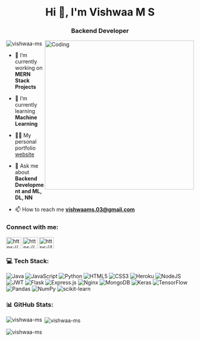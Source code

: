 
<h1 align="center">Hi 👋, I'm Vishwaa M S</h1>
<h3 align="center">Backend Developer</h3>
<img align="right" alt="Coding" width="400" src="https://cdn.dribbble.com/users/1162077/screenshots/3848914/programmer.gif">

<p align="left"> <img src="https://komarev.com/ghpvc/?username=vishwaa-ms&label=Profile%20views&color=0e75b6&style=flat" alt="vishwaa-ms" /> </p>

- 🔭 I’m currently working on **MERN Stack Projects**

- 🌱 I’m currently learning **Machine Learning**

- 👨‍💻 My personal portfolio [website](https://vishwaams.vercel.app)

- 💬 Ask me about **Backend Development and ML, DL, NN**

- 📫 How to reach me **vishwaams.03@gmail.com**

<h3 align="left">Connect with me:</h3>
<p align="left">
<a href="https://linkedin.com/in/vishwaams/" target="blank"><img align="center" src="https://raw.githubusercontent.com/rahuldkjain/github-profile-readme-generator/master/src/images/icons/Social/linked-in-alt.svg" alt="https://www.linkedin.com/in/vishwaams/" height="30" width="40" /></a>
<a href="https://instagram.com/https://www.instagram.com/itsvissh.03/" target="blank"><img align="center" src="https://raw.githubusercontent.com/rahuldkjain/github-profile-readme-generator/master/src/images/icons/Social/instagram.svg" alt="https://www.instagram.com/itsvissh.03/" height="30" width="40" /></a>
<a href="https://www.leetcode.com/vishwaams09/" target="blank"><img align="center" src="https://raw.githubusercontent.com/rahuldkjain/github-profile-readme-generator/master/src/images/icons/Social/leet-code.svg" alt="https://leetcode.com/vishwaams09/" height="30" width="40" /></a>
</p>

<h3 align="left">💻 Tech Stack:</h3>

![Java](https://img.shields.io/badge/java-%23ED8B00.svg?style=plastic&logo=openjdk&logoColor=white) ![JavaScript](https://img.shields.io/badge/javascript-%23323330.svg?style=plastic&logo=javascript&logoColor=%23F7DF1E) ![Python](https://img.shields.io/badge/python-3670A0?style=plastic&logo=python&logoColor=ffdd54) ![HTML5](https://img.shields.io/badge/html5-%23E34F26.svg?style=plastic&logo=html5&logoColor=white) ![CSS3](https://img.shields.io/badge/css3-%231572B6.svg?style=plastic&logo=css3&logoColor=white) ![Heroku](https://img.shields.io/badge/heroku-%23430098.svg?style=plastic&logo=heroku&logoColor=white) ![NodeJS](https://img.shields.io/badge/node.js-6DA55F?style=plastic&logo=node.js&logoColor=white) ![JWT](https://img.shields.io/badge/JWT-black?style=plastic&logo=JSON%20web%20tokens) ![Flask](https://img.shields.io/badge/flask-%23000.svg?style=plastic&logo=flask&logoColor=white) ![Express.js](https://img.shields.io/badge/express.js-%23404d59.svg?style=plastic&logo=express&logoColor=%2361DAFB) ![Nginx](https://img.shields.io/badge/nginx-%23009639.svg?style=plastic&logo=nginx&logoColor=white) ![MongoDB](https://img.shields.io/badge/MongoDB-%234ea94b.svg?style=plastic&logo=mongodb&logoColor=white) ![Keras](https://img.shields.io/badge/Keras-%23D00000.svg?style=plastic&logo=Keras&logoColor=white) ![TensorFlow](https://img.shields.io/badge/TensorFlow-%23FF6F00.svg?style=plastic&logo=TensorFlow&logoColor=white) ![Pandas](https://img.shields.io/badge/pandas-%23150458.svg?style=plastic&logo=pandas&logoColor=white) ![NumPy](https://img.shields.io/badge/numpy-%23013243.svg?style=plastic&logo=numpy&logoColor=white) ![scikit-learn](https://img.shields.io/badge/scikit--learn-%23F7931E.svg?style=plastic&logo=scikit-learn&logoColor=white)

<h3 align="left">📊 GitHub Stats:</h3>

<p><img align="left" src="https://github-readme-stats.vercel.app/api/top-langs?username=vishwaa-ms&show_icons=true&locale=en&layout=compact" alt="vishwaa-ms" /></p>

<p>&nbsp;<img align="center" src="https://github-readme-stats.vercel.app/api?username=vishwaa-ms&show_icons=true&locale=en" alt="vishwaa-ms" /></p>

<p><img align="center" src="https://github-readme-streak-stats.herokuapp.com/?user=vishwaa-ms&" alt="vishwaa-ms" /></p>
